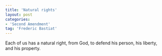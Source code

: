 ```yaml
---
title: 'Natural rights'
layout: post
categories:
- 'Second Amendment'
tag: 'Frederic Bastiat'
---
```


Each of us has a natural right, from God, to defend his person, his liberty, and his property.